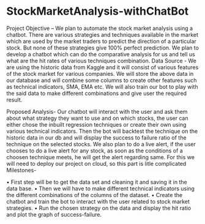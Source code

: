 # StockMarketAnalysis-withChatBot

Project Objective – 
We plan to automate the stock market analysis using a chatbot. There are various strategies and techniques available in the market which are used by the market traders to predict the direction of a particular stock. But none of these strategies give 100% perfect prediction. We plan to develop a chatbot which can do the comparative analysis for us and tell us what are the hit rates of various techniques combination.
Data Source -
We are using the historic data from Kaggle and it  will consist of various features of the stock market for various companies. We will store the above data in our database and will combine some columns to create other features such as technical indicators, SMA, EMA etc. We will also train our bot to play with the said data to make different combinations and give user the required result.

 
Proposed Analysis-
Our chatbot will interact with the user and ask them about what strategy they want to use and on which stocks, the user can either chose the inbuilt regression techniques or create their own using various technical indicators. Then the bot will backtest the technique on the historic data in our db and will display the success to failure ratio of the technique on the selected stocks.
We also plan to do a live alert, if the user chooses to do a live alert for any stock, as soon as the conditions of a choosen technique meets, he will get the alert regarding same. For this we will need to deploy our project on cloud, so this part is litle complicated 
Milestones-

•	First step will be to get the data set and cleaning it and saving it in the data base.
•	Then we will have to make different technical indicators using the different combinations of the columns of the dataset.
•	Create the chatbot and train the bot to interact with the user related to stock market strategies.
•	Run the chosen strategy on the data and display the hit ratio and plot the graph of success-failure.
